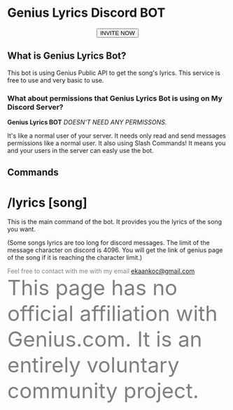 # Genius Lyrics Discord BOT

<link rel="preconnect" href="https://fonts.gstatic.com"> 
<link rel="stylesheet" href="https://raw.githubusercontent.com/Darkkandadr/darkkandadr.github.io/master/genius-lyrics/style.css">
<link href="https://fonts.googleapis.com/css2?family=Bebas+Neue&display=swap" rel="stylesheet">

<center><a href="https://discord.com/oauth2/authorize?client_id=907979765909180506&scope=bot&permissions=2147483648"><button>INVITE NOW</button></a></center>

## What is Genius Lyrics Bot?
This bot is using Genius Public API to get the song's lyrics. This service is free to use and very basic to use.
### What about permissions that Genius Lyrics Bot is using on My Discord Server?
**Genius Lyrics BOT** _DOESN'T NEED ANY PERMISSONS._

It's like a normal user of your server. It needs only read and send messages permissions like a normal user. 
It also using Slash Commands! It means you and your users in the server can easly use the bot.

## Commands
# /lyrics [song]
  This is the main command of the bot. It provides you the lyrics of the song you want.
  
  (Some songs lyrics are too long for discord messages. The limit of the message character on discord is 4096. You will get the link of genius page of the song if it is reaching the character limit.)
  

<font color="gray">Feel free to contact with me with my email <a href="mailto:ekaankoc@gmail.com">ekaankoc@gmail.com</a></font>
<font color="gray" size="10"> This page has no official affiliation with Genius.com. It is an entirely voluntary community project.</font>
